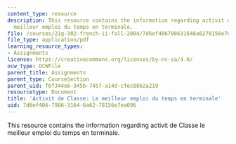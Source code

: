 ```yaml
---
content_type: resource
description: This resource contains the information regarding activit de Classe le
  meilleur emploi du temps en terminale.
file: /courses/21g-302-french-ii-fall-2004/7d6ef406798631646a6278156e7ea096_MIT21G_302_F04_terminale_L.pdf
file_type: application/pdf
learning_resource_types:
- Assignments
license: https://creativecommons.org/licenses/by-nc-sa/4.0/
ocw_type: OCWFile
parent_title: Assignments
parent_type: CourseSection
parent_uid: f6f344e6-345b-7457-a14d-cfec8862a219
resourcetype: Document
title: 'Activit de Classe: Le meilleur emploi du temps en terminale'
uid: 7d6ef406-7986-3164-6a62-78156e7ea096
---
```

This resource contains the information regarding activit de Classe le meilleur emploi du temps en terminale.